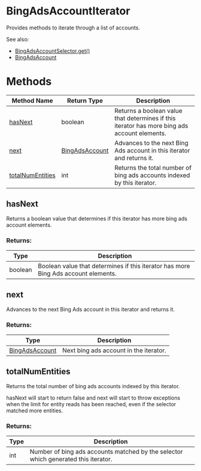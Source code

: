 # BingAdsAccountIterator
Provides methods to iterate through a list of accounts.

See also:
- [BingAdsAccountSelector.get()](./BingAdsAccountSelector#get)
- [BingAdsAccount](./BingAdsAccount)

# Methods
|Method Name|Return Type|Description|
|-|-|-
[hasNext](#hasnext)|boolean|Returns a boolean value that determines if this iterator has more bing ads account elements.
[next](#next)|[BingAdsAccount](./BingAdsAccount)|Advances to the next Bing Ads account in this iterator and returns it.<br />
[totalNumEntities](#totalnumentities)|int|Returns the total number of bing ads accounts indexed by this iterator.

## <a name="hasnext"></a>hasNext
Returns a boolean value that determines if this iterator has more bing ads account elements.
### Returns:
|Type|Description|
|-|-
boolean|Boolean value that determines if this iterator has more Bing Ads account elements.

## <a name="next"></a>next
Advances to the next Bing Ads account in this iterator and returns it.

### Returns:
|Type|Description|
|-|-
[BingAdsAccount](./BingAdsAccount)|Next bing ads account in the iterator.

## <a name="totalnumentities"></a>totalNumEntities
Returns the total number of bing ads accounts indexed by this iterator.

hasNext will start to return false and next will start to throw exceptions when the limit for entity reads has been reached, even if the selector matched more entities.
### Returns:
|Type|Description|
|-|-
int|Number of bing ads accounts matched by the selector which generated this iterator.

